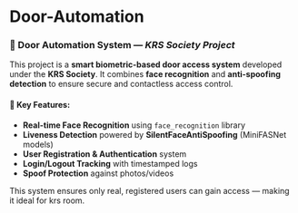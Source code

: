 # Door-Automation

### 🔐 Door Automation System — *KRS Society Project*

This project is a **smart biometric-based door access system** developed under the **KRS Society**. It combines **face recognition** and **anti-spoofing detection** to ensure secure and contactless access control.

#### 🚀 Key Features:

* **Real-time Face Recognition** using `face_recognition` library
* **Liveness Detection** powered by **SilentFaceAntiSpoofing** (MiniFASNet models)
* **User Registration & Authentication** system
* **Login/Logout Tracking** with timestamped logs
* **Spoof Protection** against photos/videos

This system ensures only real, registered users can gain access — making it ideal for krs room.
